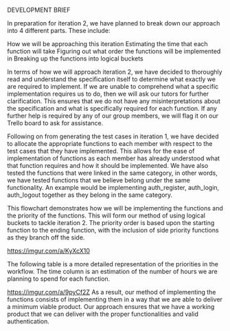 DEVELOPMENT BRIEF
	
In preparation for iteration 2, we have planned to break down our approach into 4 different parts. These include:

How we will be approaching this iteration
Estimating the time that each function will take
Figuring out what order the functions will be implemented in
Breaking up the functions into logical buckets

In terms of how we will approach iteration 2, we have decided to thoroughly read and understand the specification itself to determine what exactly we are required to implement. If we are unable to comprehend what a specific implementation requires us to do, then we will ask our tutors for further clarification. This ensures that we do not have any misinterpretations about the specification and what is specifically required for each function. If any further help is required by any of our group members, we will flag it on our Trello board to ask for assistance.

Following on from generating the test cases in iteration 1, we have decided to allocate the appropriate functions to each member with respect to the test cases that they have implemented. This allows for the ease of implementation of functions as each member has already understood what that function requires and how it should be implemented. We have also tested the functions that were linked in the same category, in other words, we have tested functions that we believe belong under the same functionality. An example would be implementing auth_register, auth_login, auth_logout together as they belong in the same category. 


This flowchart demonstrates how we will be implementing the functions and the priority of the functions. This will form our method of using logical buckets to tackle iteration 2. The priority order is based upon the starting function to the ending function, with the inclusion of side priority functions as they branch off the side.

https://imgur.com/a/KyXcX10 


The following table is a more detailed representation of the priorities in the workflow. The time column is an estimation of the number of hours we are planning to spend for each function.


https://imgur.com/a/9pyCf2Z 
As a result, our method of implementing the functions consists of implementing them in a way that we are able to deliver a minimum viable product. Our approach ensures that we have a working product that we can deliver with the proper functionalities and valid authentication.
